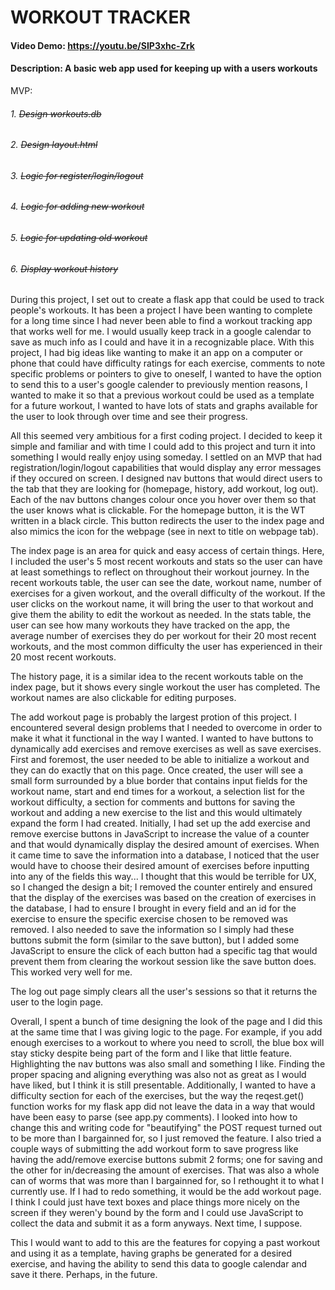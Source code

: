 # WORKOUT TRACKER
#### Video Demo:  https://youtu.be/SIP3xhc-Zrk
#### Description: A basic web app used for keeping up with a users workouts

MVP:
###### 1. ~~Design workouts.db~~
###### 2. ~~Design layout.html~~
###### 3. ~~Logic for register/login/logout~~
###### 4. ~~Logic for adding new workout~~
###### 5. ~~Logic for updating old workout~~
###### 6. ~~Display workout history~~

During this project, I set out to create a flask app that could be used to track people's workouts. It has been a project I have been wanting to complete for a long time since I had never been able to find a workout tracking app that works well for me. I would usually keep track in a google calendar to save as much info as I could and have it in a recognizable place. With this project, I had big ideas like wanting to make it an app on a computer or phone that could have difficulty ratings for each exercise, comments to note specific problems or pointers to give to oneself, I wanted to have the option to send this to a user's google calender to previously mention reasons, I wanted to make it so that a previous workout could be used as a template for a future workout, I wanted to have lots of stats and graphs available for the user to look through over time and see their progress. 

All this seemed very ambitious for a first coding project. I decided to keep it simple and familiar and with time I could add to this project and turn it into something I would really enjoy using someday. I settled on an MVP that had registration/login/logout capabilities that would display any error messages if they occured on screen. I designed nav buttons that would direct users to the tab that they are looking for (homepage, history, add workout, log out). Each of the nav buttons changes colour once you hover over them so that the user knows what is clickable. For the homepage button, it is the WT written in a black circle. This button redirects the user to the index page and also mimics the icon for the webpage (see in next to title on webpage tab). 

The index page is an area for quick and easy access of certain things. Here, I included the user's 5 most recent workouts and stats so the user can have at least somethings to reflect on throughout their workout journey. In the recent workouts table, the user can see the date, workout name, number of exercises for a given workout, and the overall difficulty of the workout. If the user clicks on the workout name, it will bring the user to that workout and give them the ability to edit the workout as needed. In the stats table, the user can see how many workouts they have tracked on the app, the average number of exercises they do per workout for their 20 most recent workouts, and the most common difficulty the user has experienced in their 20 most recent workouts.

The history page, it is a similar idea to the recent workouts table on the index page, but it shows every single workout the user has completed. The workout names are also clickable for editing purposes.

The add workout page is probably the largest protion of this project. I encountered several design problems that I needed to overcome in order to make it what it functional in the way I wanted. I wanted to have buttons to dynamically add exercises and remove exercises as well as save exercises. First and foremost, the user needed to be able to initialize a workout and they can do exactly that on this page. Once created, the user will see a small form surrounded by a blue border that contains input fields for the workout name, start and end times for a workout, a selection list for the workout difficulty, a section for comments and buttons for saving the workout and adding a new exercise to the list and this would ultimately expand the form I had created. Initially, I had set up the add exercise and remove exercise buttons in JavaScript to increase the value of a counter and that would dynamically display the desired amount of exercises. When it came time to save the information into a database, I noticed that the user would have to choose their desired amount of exercises before inputting into any of the fields this way... I thought that this would be terrible for UX, so I changed the design a bit; I removed the counter entirely and ensured that the display of the exercises was based on the creation of exercises in the database, I had to ensure I brought in every field and an id for the exercise to ensure the specific exercise chosen to be removed was removed. I also needed to save the information so I simply had these buttons submit the form (similar to the save button), but I added some JavaScript to ensure the click of each button had a specific tag that would prevent them from clearing the workout session like the save button does. This worked very well for me. 

The log out page simply clears all the user's sessions so that it returns the user to the login page.

Overall, I spent a bunch of time designing the look of the page and I did this at the same time that I was giving logic to the page. For example, if you add enough exercises to a workout to where you need to scroll, the blue box will stay sticky despite being part of the form and I like that little feature. Highlighting the nav buttons was also small and something I like. Finding the proper spacing and aligning everything was also not as great as I would have liked, but I think it is still presentable. Additionally, I wanted to have a difficulty section for each of the exercises, but the way the reqest.get() function works for my flask app did not leave the data in a way that would have been easy to parse (see app.py comments). I looked into how to change this and writing code for "beautifying" the POST request turned out to be more than I bargainned for, so I just removed the feature. I also tried a couple ways of submitting the add workout form to save progress like having the add/remove exercise buttons submit 2 forms; one for saving and the other for in/decreasing the amount of exercises. That was also a whole can of worms that was more than I bargainned for, so I rethought it to what I currently use. If I had to redo something, it would be the add workout page. I think I could just have text boxes and place things more nicely on the screen if they weren'y bound by the form and I could use JavaScript to collect the data and submit it as a form anyways. Next time, I suppose.

This I would want to add to this are the features for copying a past workout and using it as a template, having graphs be generated for a desired exercise, and having the ability to send this data to google calendar and save it there. Perhaps, in the future.


